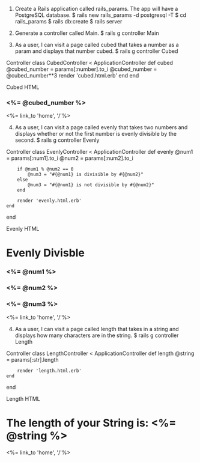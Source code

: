 1. Create a Rails application called rails_params. The app will have a PostgreSQL database.
$ rails new rails_params -d postgresql -T
$ cd rails_params
$ rails db:create
$ rails server

2. Generate a controller called Main.
$ rails g controller Main

3. As a user, I can visit a page called cubed that takes a number as a param and displays that number cubed.
$ rails g controller Cubed

Controller
class CubedController < ApplicationController
    def cubed
        @cubed_number = params[:number].to_i
        @cubed_number = @cubed_number**3
        render 'cubed.html.erb'
    end
end

Cubed HTML
<h3><%= @cubed_number %></h3>

<%= link_to 'home', '/'%>

4. As a user, I can visit a page called evenly that takes two numbers and displays whether or not the first number is evenly divisible by the second.
$ rails g controller Evenly

Controller
class EvenlyController < ApplicationController
    def evenly
        @num1 = params[:num1].to_i
        @num2 = params[:num2].to_i

        if @num1 % @num2 == 0
            @num3 = "#{@num1} is divisible by #{@num2}"
        else
            @num3 = "#{@num1} is not divisible by #{@num2}"
        end

        render 'evenly.html.erb'
    end 
end

Evenly HTML
<h1> Evenly Divisble </h1>

<h3><%= @num1 %></h3>
<h3><%= @num2 %></h3>
<h3><%= @num3 %></h3>

<%= link_to 'home', '/'%>

4. As a user, I can visit a page called length that takes in a string and displays how many characters are in the string.
$ rails g controller Length

Controller
class LengthController < ApplicationController
    def length
        @string = params[:str].length

        render 'length.html.erb'
    end
end

Length HTML
<h1>The length of your String is: <%= @string %> </h1>


<%= link_to 'home', '/'%>
